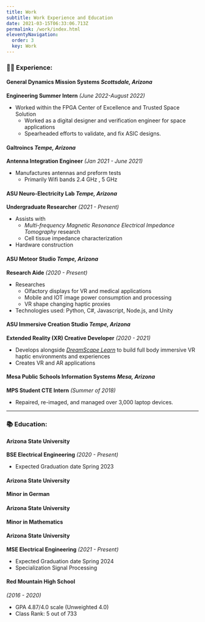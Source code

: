 ```yaml
---
title: Work
subtitle: Work Experience and Education
date: 2021-03-15T06:33:06.713Z
permalink: /work/index.html
eleventyNavigation:
  order: 3
  key: Work
---
```

### 👩‍💻 Experience:

#### General Dynamics Mission Systems *Scottsdale, Arizona*
**Engineering Summer Intern** *(June 2022-August 2022)*
* Worked within the FPGA Center of Excellence and Trusted Space Solution 
  * Worked as a digital designer and verification engineer for space applications 
  * Spearheaded efforts to validate, and fix ASIC designs. 

#### Galtroincs *Tempe, Arizona*

**Antenna Integration Engineer** *(Jan 2021 - June 2021)*

* Manufactures antennas and preform tests 
  * Primarily Wifi bands 2.4 GHz , 5 GHz

#### ASU Neuro-Electricity Lab *Tempe, Arizona*

**Undergraduate Researcher** *(2021 - Present)*

* Assists with 
  * *Multi-frequency Magnetic Resonance Electrical Impedance Tomography* research
  * Cell tissue impedance characterization 
* Hardware construction

#### ASU Meteor Studio *Tempe, Arizona*

**Research Aide** *(2020 - Present)*

* Researches
  * Olfactory displays for VR and medical applications 
  * Mobile and IOT image power consumption and processing 
  * VR shape changing haptic proxies 
* Technologies used: Python, C#, Javascript, Node.js, and Unity 

#### ASU Immersive Creation Studio *Tempe, Arizona*

**Extended Reality (XR) Creative Developer** *(2020 - 2021)*

* Develops alongside *[DreamScape Learn](https://www.dreamscapelearn.com/)* to build full body immersive VR haptic environments and experiences
* Creates VR and AR applications

#### Mesa Public Schools Information Systems *Mesa, Arizona*

**MPS Student CTE Intern** *(Summer of 2018)*

* Repaired, re-imaged, and managed over 3,000 laptop devices.

- - -

### 📚 Education:

#### Arizona State University

**BSE Electrical Engineering** *(2020 - Present)*

* Expected Graduation date Spring 2023 

#### Arizona State University 

**Minor in German**

#### Arizona State University 

**Minor in Mathematics**

#### Arizona State University 

**MSE Electrical Engineering** *(2021 - Present)*

* Expected Graduation date Spring 2024
* Specialization Signal Processing 

#### Red Mountain High School

 *(2016 - 2020)*

* GPA 4.87/4.0 scale (Unweighted 4.0)
* Class Rank: 5 out of 733